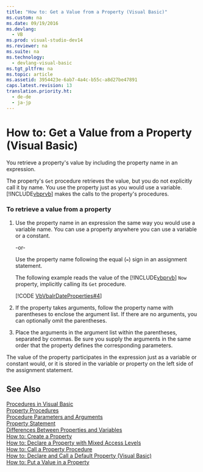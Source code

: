 ```yaml
---
title: "How to: Get a Value from a Property (Visual Basic)"
ms.custom: na
ms.date: 09/19/2016
ms.devlang: 
  - VB
ms.prod: visual-studio-dev14
ms.reviewer: na
ms.suite: na
ms.technology: 
  - devlang-visual-basic
ms.tgt_pltfrm: na
ms.topic: article
ms.assetid: 3954423e-6ab7-4a4c-b55c-a8d27be47891
caps.latest.revision: 13
translation.priority.ht: 
  - de-de
  - ja-jp
---
```

# How to: Get a Value from a Property (Visual Basic)
You retrieve a property's value by including the property name in an expression.  
  
 The property's `Get` procedure retrieves the value, but you do not explicitly call it by name. You use the property just as you would use a variable. [!INCLUDE[vbprvb](../vs140/includes/vbprvb_md.md)] makes the calls to the property's procedures.  
  
### To retrieve a value from a property  
  
1.  Use the property name in an expression the same way you would use a variable name. You can use a property anywhere you can use a variable or a constant.  
  
     -or-  
  
     Use the property name following the equal (`=`) sign in an assignment statement.  
  
     The following example reads the value of the [!INCLUDE[vbprvb](../vs140/includes/vbprvb_md.md)] `Now` property, implicitly calling its `Get` procedure.  
  
     [!CODE [VbVbalrDateProperties#4](../CodeSnippet/VS_Snippets_VBCSharp/VbVbalrDateProperties#4)]  
  
2.  If the property takes arguments, follow the property name with parentheses to enclose the argument list. If there are no arguments, you can optionally omit the parentheses.  
  
3.  Place the arguments in the argument list within the parentheses, separated by commas. Be sure you supply the arguments in the same order that the property defines the corresponding parameters.  
  
 The value of the property participates in the expression just as a variable or constant would, or it is stored in the variable or property on the left side of the assignment statement.  
  
## See Also  
 [Procedures in Visual Basic](../vs140/Procedures-in-Visual-Basic.md)   
 [Property Procedures](../vs140/Property-Procedures--Visual-Basic-.md)   
 [Procedure Parameters and Arguments](../vs140/Procedure-Parameters-and-Arguments--Visual-Basic-.md)   
 [Property Statement](../vs140/Property-Statement.md)   
 [Differences Between Properties and Variables](../vs140/Differences-Between-Properties-and-Variables-in-Visual-Basic.md)   
 [How to: Create a Property](../vs140/How-to--Create-a-Property--Visual-Basic-.md)   
 [How to: Declare a Property with Mixed Access Levels](../vs140/How-to--Declare-a-Property-with-Mixed-Access-Levels--Visual-Basic-.md)   
 [How to: Call a Property Procedure](../vs140/How-to--Call-a-Property-Procedure--Visual-Basic-.md)   
 [How to: Declare and Call a Default Property (Visual Basic)](../Topic/How%20to:%20Declare%20and%20Call%20a%20Default%20Property%20in%20Visual%20Basic.md)   
 [How to: Put a Value in a Property](../Topic/How%20to:%20Put%20a%20Value%20in%20a%20Property%20\(Visual%20Basic\).md)
